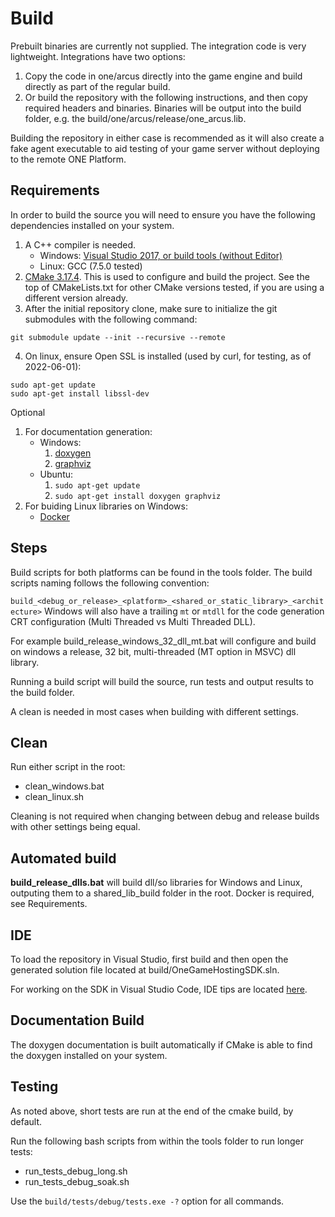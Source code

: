 # Build

Prebuilt binaries are currently not supplied. The integration code is very lightweight. Integrations have two options:

1. Copy the code in one/arcus directly into the game engine and build directly as part of the regular build.
2. Or build the repository with the following instructions, and then copy required headers and binaries. Binaries will be output into the build folder, e.g. the build/one/arcus/release/one_arcus.lib.

Building the repository in either case is recommended as it will also create a fake agent executable to aid testing of your game server without deploying to the remote ONE Platform.

## Requirements

In order to build the source you will need to ensure you have the following dependencies installed on your system.

1. A C++ compiler is needed.
    - Windows: [Visual Studio 2017, or build tools (without Editor)](https://visualstudio.microsoft.com/vs/older-downloads/)
    - Linux: GCC (7.5.0 tested)
2. [CMake 3.17.4](https://cmake.org/files/v3.17/). This is used to configure and build the project. See the top of CMakeLists.txt for other CMake versions tested, if you are using a different version already.
3. After the initial repository clone, make sure to initialize the git submodules with the following command:
```
git submodule update --init --recursive --remote
```
4. On linux, ensure Open SSL is installed (used by curl, for testing, as of 2022-06-01):
```
sudo apt-get update
sudo apt-get install libssl-dev
```

Optional
1. For documentation generation:
    - Windows:
        1. [doxygen](https://www.doxygen.nl/manual/install.html#install_bin_windows)
        2. [graphviz](https://graphviz.org/download/)
    - Ubuntu:
        1. `sudo apt-get update`
        2. `sudo apt-get install doxygen graphviz`
2. For buiding Linux libraries on Windows:
    - [Docker](https://www.docker.com/products/docker-desktop)

## Steps

Build scripts for both platforms can be found in the tools folder. The build scripts naming follows the following convention:

`build_<debug_or_release>_<platform>_<shared_or_static_library>_<architecture>`
Windows will also have a trailing `mt` or `mtdll` for the code generation CRT configuration (Multi Threaded vs Multi Threaded DLL).

For example build_release_windows_32_dll_mt.bat will configure and build on windows a release, 32 bit, multi-threaded (MT option in MSVC) dll library.

Running a build script will build the source, run tests and output results to the build folder.

A clean is needed in most cases when building with different settings.

## Clean

Run either script in the root:
- clean_windows.bat
- clean_linux.sh

Cleaning is not required when changing between debug and release builds with other settings being equal.

## Automated build

__build_release_dlls.bat__ will build dll/so libraries for Windows and Linux, outputing them to a shared_lib_build folder in the root. Docker is required, see Requirements.

## IDE

To load the repository in Visual Studio, first build and then open the generated solution file located at build/OneGameHostingSDK.sln.

For working on the SDK in Visual Studio Code, IDE tips are located [here](vscode.md).

## Documentation Build

The doxygen documentation is built automatically if CMake is able to find the doxygen installed on your system.

## Testing

As noted above, short tests are run at the end of the cmake build, by default.

Run the following bash scripts from within the tools folder to run longer tests:
- run_tests_debug_long.sh
- run_tests_debug_soak.sh

Use the `build/tests/debug/tests.exe -?` option for all commands.
